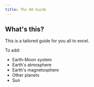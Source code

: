 ```yaml
---
title: The AO Guide
---
```


## What's this?

This is a tailored guide for you all to excel.

To add:

- Earth-Moon system
- Earth's atmosphere
- Earth's magnetosphere
- Other planets
- Sun
